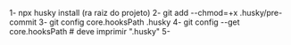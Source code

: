1- npx husky install (ra raiz do projeto)
2- git add --chmod=+x .husky/pre-commit
3- git config core.hooksPath .husky
4- git config --get core.hooksPath   # deve imprimir ".husky"
5-
